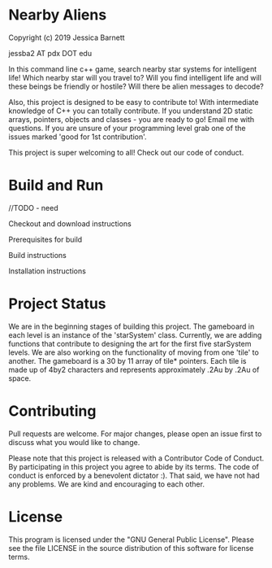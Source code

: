 # Nearby Aliens
Copyright (c) 2019 Jessica Barnett 

jessba2 AT pdx DOT edu

In this command line c++ game, search nearby star systems for intelligent life!
Which nearby star will you travel to? Will you find intelligent life and will these
beings be friendly or hostile? Will there be alien messages to decode?

Also, this project is designed to be easy to contribute to! With intermediate knowledge 
of C++ you can totally contribute. If you understand 2D static arrays, pointers, objects 
and classes - you are ready to go!  Email me with questions. If you are unsure of your 
programming level grab one of the issues marked 'good for 1st contribution'.

This project is super welcoming to all! Check out our code of conduct.

# Build and Run
//TODO - need

Checkout and download instructions

Prerequisites for build

Build instructions

Installation instructions


# Project Status
We are in the beginning stages of building this project. The gameboard in each level is an 
instance of the 'starSystem' class. Currently, we are adding functions that contribute to 
designing the art for the first five starSystem levels. We are also working on the 
functionality of moving from one 'tile' to another. The gameboard is a 30 by 11 array of tile*
pointers. Each tile is made up of 4by2 characters and represents approximately .2Au by .2Au of 
space. 

# Contributing
Pull requests are welcome. For major changes, please open an issue first to discuss what you would like to change.

Please note that this project is released with a Contributor Code of Conduct. By participating 
in this project you agree to abide by its terms. The code of conduct is enforced by a benevolent 
dictator :). That said, we have not had any problems. We are kind and encouraging to each other.

# License
This program is licensed under the "GNU General Public License".
Please see the file LICENSE in the source distribution of this software for license terms.

